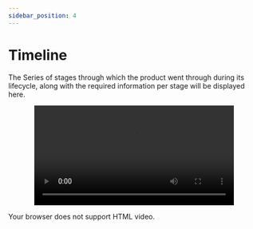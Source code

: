 ```yaml
---
sidebar_position: 4
---
```



# Timeline

The Series of stages through which the product went through during its lifecycle, along with the required information per stage will be displayed here.

<p align="center">
<video width="400" controls >
  <source src="../../../videos/time_line.mp4" type="video/mp4"/>
  
  Your browser does not support HTML video.
</video>
</p>

